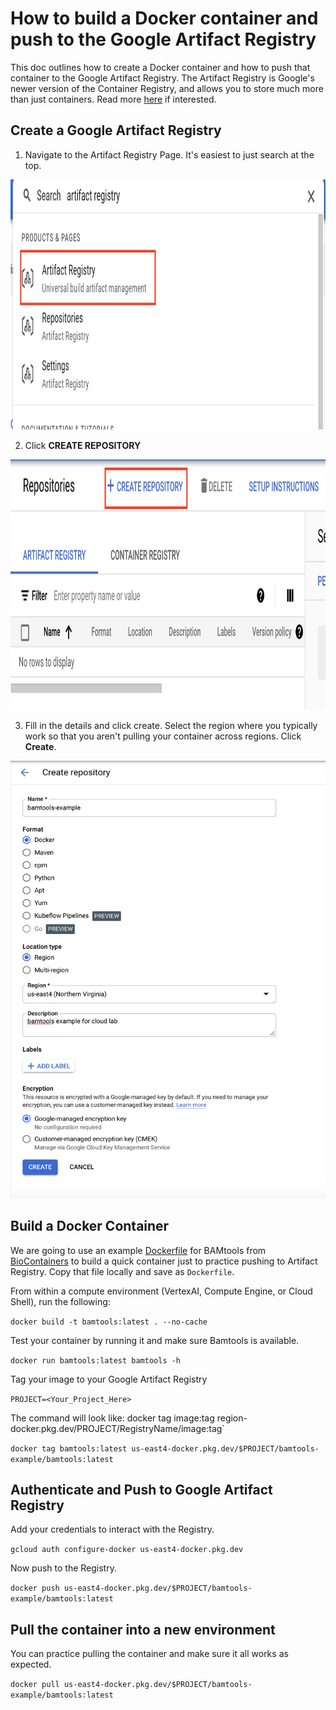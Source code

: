 # How to build a Docker container and push to the Google Artifact Registry

This doc outlines how to create a Docker container and how to push that container to the Google Artifact Registry. The Artifact Registry is Google's newer version of the Container Registry, and allows you to store much more than just containers. Read more [here](https://cloud.google.com/blog/products/application-development/understanding-artifact-registry-vs-container-registry) if interested.

## Create a Google Artifact Registry

1. Navigate to the Artifact Registry Page. It's easiest to just search at the top. 

<img src="/images/1_search_artifact_reg.png" width="550" height="400">

2. Click **CREATE REPOSITORY**

<img src="/images/2_create_registry.png" width="550" height="400">

3. Fill in the details and click create. Select the region where you typically work so that you aren't pulling your container across regions. Click **Create**.

<img src="/images/3_container_details.png" width="550" height="700">

## Build a Docker Container

We are going to use an example [Dockerfile](https://github.com/BioContainers/containers/blob/master/bamtools/2.4.0/Dockerfile) for BAMtools from [BioContainers](https://github.com/BioContainers/containers) to build a quick container just to practice pushing to Artifact Registry. Copy that file locally and save as `Dockerfile`.

From within a compute environment (VertexAI, Compute Engine, or Cloud Shell), run the following: 

`docker build -t bamtools:latest . --no-cache`

Test your container by running it and make sure Bamtools is available. 

`docker run bamtools:latest bamtools -h`

Tag your image to your Google Artifact Registry

`PROJECT=<Your_Project_Here>`

The command will look like: docker tag image:tag region-docker.pkg.dev/PROJECT/RegistryName/image:tag`

`docker tag bamtools:latest us-east4-docker.pkg.dev/$PROJECT/bamtools-example/bamtools:latest`

## Authenticate and Push to Google Artifact Registry

Add your credentials to interact with the Registry. 

`gcloud auth configure-docker us-east4-docker.pkg.dev`

Now push to the Registry.

`docker push us-east4-docker.pkg.dev/$PROJECT/bamtools-example/bamtools:latest`

## Pull the container into a new environment

You can practice pulling the container and make sure it all works as expected. 

`docker pull us-east4-docker.pkg.dev/$PROJECT/bamtools-example/bamtools:latest`


